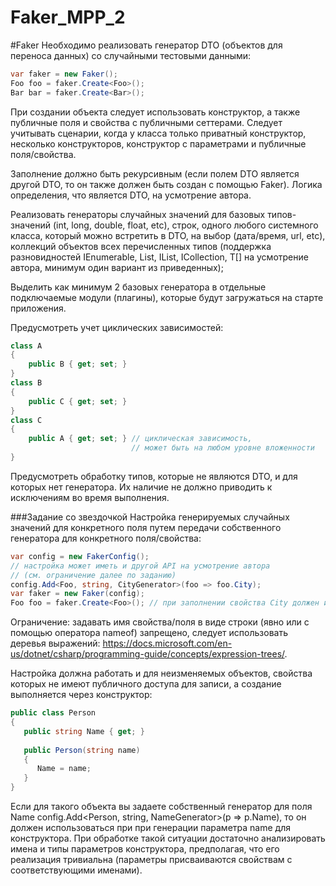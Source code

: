 # Faker_MPP_2
#Faker
Необходимо реализовать генератор DTO (объектов для переноса данных) со случайными тестовыми данными:

```csharp
var faker = new Faker();
Foo foo = faker.Create<Foo>();
Bar bar = faker.Create<Bar>();
```
При создании объекта следует использовать конструктор, а также публичные поля и свойства с публичными сеттерами. Следует учитывать сценарии, когда у класса только приватный конструктор, несколько конструкторов, конструктор с параметрами и публичные поля/свойства.

Заполнение должно быть рекурсивным (если полем DTO является другой DTO, то он также должен быть создан с помощью Faker). Логика определения, что является DTO, на усмотрение автора.

Реализовать генераторы случайных значений для базовых типов-значений (int, long, double, float, etc), строк, одного любого системного класса, который можно встретить в DTO, на выбор (дата/время, url, etc), коллекций объектов всех перечисленных типов (поддержка разновидностей IEnumerable<T>, List<T>, IList<T>, ICollection<T>, T[] на усмотрение автора, минимум один вариант из приведенных);

Выделить как минимум 2 базовых генератора в отдельные подключаемые модули (плагины), которые будут загружаться на старте приложения.

Предусмотреть учет циклических зависимостей:

```csharp
class A
{
    public B { get; set; }
}
class B
{
    public C { get; set; }
}
class C
{
    public A { get; set; } // циклическая зависимость, 
                           // может быть на любом уровне вложенности
}
```
Предусмотреть обработку типов, которые не являются DTO, и для которых нет генератора. Их наличие не должно приводить к исключениям во время выполнения.

###Задание со звездочкой
Настройка генерируемых случайных значений для конкретного поля путем передачи собственного генератора для конкретного поля/свойства:

```csharp
var config = new FakerConfig();
// настройка может иметь и другой API на усмотрение автора 
// (см. ограничение далее по заданию)
config.Add<Foo, string, CityGenerator>(foo => foo.City); 
var faker = new Faker(config);
Foo foo = faker.Create<Foo>(); // при заполнении свойства City должен использоваться CityGenerator
```
Ограничение: задавать имя свойства/поля в виде строки (явно или с помощью оператора nameof) запрещено, следует использовать деревья выражений: https://docs.microsoft.com/en-us/dotnet/csharp/programming-guide/concepts/expression-trees/.

Настройка должна работать и для неизменяемых объектов, свойства которых не имеют публичного доступа для записи, а создание выполняется через конструктор:

```csharp
public class Person
{
   public string Name { get; }
   
   public Person(string name)
   {
      Name = name;
   }
}
```
Если для такого объекта вы задаете собственный генератор для поля Name config.Add<Person, string, NameGenerator>(p => p.Name), то он должен использоваться при при генерации параметра name для конструктора. При обработке такой ситуации достаточно анализировать имена и типы параметров конструктора, предполагая, что его реализация тривиальна (параметры присваиваются свойствам с соответствующими именами).
